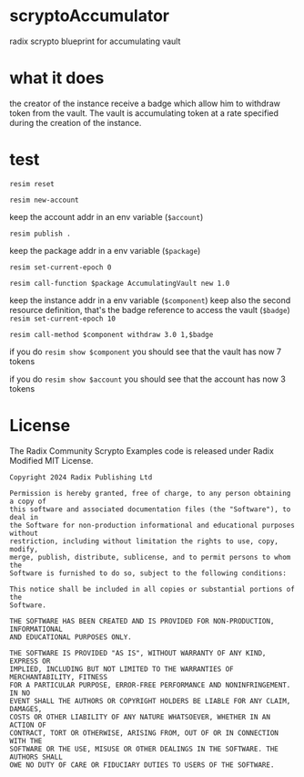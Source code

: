 # scryptoAccumulator

radix scrypto blueprint for accumulating vault

# what it does

the creator of the instance receive a badge which allow him to withdraw token from the vault. The vault is accumulating token at a rate specified during the creation of the instance.

# test

`resim reset`

`resim new-account`

keep the account addr in an env variable (`$account`)

`resim publish .`

keep the package addr in a env variable (`$package`)

`resim set-current-epoch 0`

`resim call-function $package AccumulatingVault new 1.0`

keep the instance addr in a env variable (`$component`)
keep also the second resource definition, that's the badge reference to access the vault (`$badge`)
`resim set-current-epoch 10`

`resim call-method $component withdraw 3.0 1,$badge`

if you do `resim show $component` you should see that the vault has now 7 tokens

if you do `resim show $account` you should see that the account has now 3 tokens


# License

The Radix Community Scrypto Examples code is released under Radix Modified MIT License.

    Copyright 2024 Radix Publishing Ltd

    Permission is hereby granted, free of charge, to any person obtaining a copy of
    this software and associated documentation files (the "Software"), to deal in
    the Software for non-production informational and educational purposes without
    restriction, including without limitation the rights to use, copy, modify,
    merge, publish, distribute, sublicense, and to permit persons to whom the
    Software is furnished to do so, subject to the following conditions:

    This notice shall be included in all copies or substantial portions of the
    Software.

    THE SOFTWARE HAS BEEN CREATED AND IS PROVIDED FOR NON-PRODUCTION, INFORMATIONAL
    AND EDUCATIONAL PURPOSES ONLY.

    THE SOFTWARE IS PROVIDED "AS IS", WITHOUT WARRANTY OF ANY KIND, EXPRESS OR
    IMPLIED, INCLUDING BUT NOT LIMITED TO THE WARRANTIES OF MERCHANTABILITY, FITNESS
    FOR A PARTICULAR PURPOSE, ERROR-FREE PERFORMANCE AND NONINFRINGEMENT. IN NO
    EVENT SHALL THE AUTHORS OR COPYRIGHT HOLDERS BE LIABLE FOR ANY CLAIM, DAMAGES,
    COSTS OR OTHER LIABILITY OF ANY NATURE WHATSOEVER, WHETHER IN AN ACTION OF
    CONTRACT, TORT OR OTHERWISE, ARISING FROM, OUT OF OR IN CONNECTION WITH THE
    SOFTWARE OR THE USE, MISUSE OR OTHER DEALINGS IN THE SOFTWARE. THE AUTHORS SHALL
    OWE NO DUTY OF CARE OR FIDUCIARY DUTIES TO USERS OF THE SOFTWARE.
